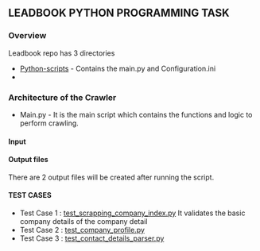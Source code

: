 ## LEADBOOK PYTHON PROGRAMMING TASK

### Overview

Leadbook repo has 3 directories 
* [Python-scripts](Python-scripts) - Contains the main.py and Configuration.ini
* 

### Architecture of the Crawler

* Main.py - It is the main script which contains the functions and logic to perform crawling. 

#### Input


#### Output files

There are 2 output files will be created after running the script. 



#### TEST CASES 

* Test Case 1 : [test_scrapping_company_index.py](Test-cases/test_scrapping_company_index.py)
        It validates the basic company details of the company detail     
* Test Case 2 : [test_company_profile.py](Test-cases/test_company_profile.py)
* Test Case 3 : [test_contact_details_parser.py](Test-cases/test_contact_details_parser.py)

